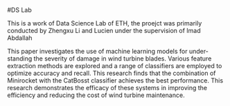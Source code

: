 #DS Lab

This is a work of Data Science Lab of ETH, the proejct was primarily conducted by Zhengxu Li and Lucien under the supervision of Imad Abdallah  


This paper investigates the use of machine learning models for under- standing the severity of damage in wind turbine blades. Various feature extraction methods are explored and a range of classifiers are employed to optimize accuracy and recall. This research finds that the combination of Minirocket with the CatBosst classifier achieves the best performance. This research demonstrates the efficacy of these systems in improving the efficiency and reducing the cost of wind turbine maintenance.
